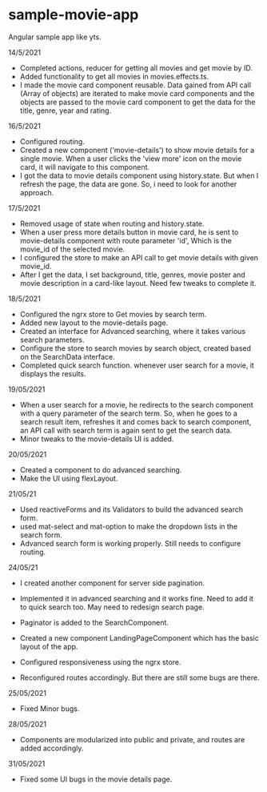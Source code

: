 # sample-movie-app
Angular sample  app like yts.


14/5/2021
+ Completed actions, reducer for getting all movies and get movie by ID.
+ Added functionality to get all movies in movies.effects.ts.
+ I made the movie card component reusable. Data gained from API call (Array of objects) are iterated to make movie card components and the objects are passed to the movie card component to get the data for the title, genre, year and rating.

16/5/2021
+ Configured routing.
+ Created a new component ('movie-details') to show movie details for a single movie. When a user clicks the 'view more' icon on the movie card, it will navigate to this component.
+ I got the data to movie details component using history.state. But when I refresh the page, the data are gone. So, i need to look for another approach.

17/5/2021
+ Removed usage of state when routing and history.state.
+ When a user press more details button in movie card, he is sent to movie-details component with route parameter 'id', Which is the movie_id of the selected movie.
+ I configured the store to make an API call to get movie details with given movie_id.
+ After I get the data, I set background, title, genres, movie poster and movie description in a card-like layout. Need few tweaks to complete it.

18/5/2021
+ Configured the ngrx store to Get movies by search term.
+ Added new layout to the movie-details page.
+ Created an interface for Advanced searching, where it takes various search parameters. 
+ Configure the store to search movies by search object, created based on the SearchData interface.
+ Completed quick search function. whenever user search for a movie, it displays the results. 

19/05/2021
+ When a user search for a movie, he redirects to the search component with a query parameter of the search term. So, when he goes to a search result item, refreshes it and comes back to search component, an API call with search term is again sent to get the search data.
+ Minor tweaks to the movie-details UI is added.

20/05/2021
+ Created a component to do advanced searching.
+ Make the UI using flexLayout.

21/05/21
+ Used reactiveForms and its Validators to build the advanced search form.
+ used mat-select and mat-option to make the dropdown lists in the search form.
+ Advanced search form is working properly. Still needs to configure routing.

24/05/21
+ I created another component for server side pagination.
+ Implemented it in advanced searching and it works fine. Need to add it to quick search too. May need to redesign search page.
+ Paginator is added to the SearchComponent.

+ Created a new component LandingPageComponent which has the basic layout of the app. 
+ Configured responsiveness using the ngrx store.
+ Reconfigured routes accordingly. But there are still some bugs are there.

25/05/2021
+ Fixed Minor bugs.

28/05/2021
+ Components are modularized into public and private, and routes are added accordingly.

31/05/2021
+ Fixed some UI bugs in the movie details page.